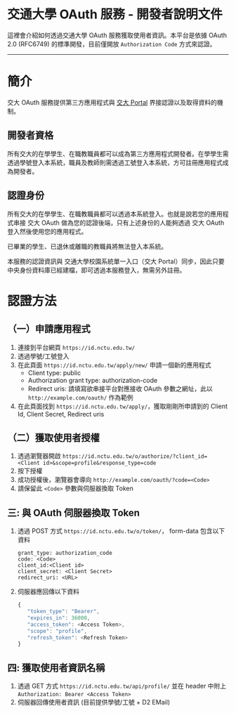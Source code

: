 交通大學 OAuth 服務 - 開發者說明文件
====================

這裡會介紹如何透過交通大學 OAuth 服務獲取使用者資訊。本平台是依據 OAuth 2.0  (RFC6749) 的標準開發，目前僅開放 `Authorization Code` 方式來認證。

----------

簡介
========

交大 OAuth 服務提供第三方應用程式與 [交大 Portal](https://portal.nctu.edu.tw/) 界接認證以及取得資料的機制。

開發者資格
---------

所有交大的在學學生、在職教職員都可以成為第三方應用程式開發者。在學學生需透過學號登入本系統，職員及教師則需透過工號登入本系統，方可註冊應用程式成為開發者。

認證身份
-------

所有交大的在學學生、在職教職員都可以透過本系統登入。也就是說若您的應用程式串接 交大 OAuth 做為您的認證後端，只有上述身份的人能夠透過 交大 OAuth 登入然後使用您的應用程式。

已畢業的學生、已退休或離職的教職員將無法登入本系統。

本服務的認證資訊與 交通大學校園系統單一入口（交大 Portal）同步，因此只要中央身份資料庫已經建檔，即可透過本服務登入，無需另外註冊。


認證方法
=========

（一）申請應用程式
--
1. 連接到平台網頁 `https://id.nctu.edu.tw/`
2. 透過學號/工號登入
3. 在此頁面 `https://id.nctu.edu.tw/apply/new/` 申請一個新的應用程式
   * Client type: public
   * Authorization grant type: authorization-code
   * Redirect uris: 請填寫欲串接平台對應接收 OAuth 參數之網址，此以 `http://example.com/oauth/` 作為範例
4. 在此頁面找到 `https://id.nctu.edu.tw/apply/`，獲取剛剛所申請到的 Client Id, Client Secret, Redirect uris

（二）獲取使用者授權
--

1. 透過瀏覽器開啟
`https://id.nctu.edu.tw/o/authorize/?client_id=<Client id>&scope=profile&response_type=code`
2. 按下授權
3. 成功授權後，瀏覽器會導向 `http://example.com/oauth/?code=<Code>`
4. 請保留此 `<Code>` 參數與伺服器換取 Token

三: 與 OAuth 伺服器換取 Token
--

1. 透過 POST 方式 `https://id.nctu.edu.tw/o/token/`， form-data 包含以下資料
   ```
   grant_type: authorization_code
   code: <Code>
   client_id:<Client id>
   client_secret: <Client Secret>
   redirect_uri: <URL> 
   ```

2. 伺服器應回傳以下資料
   ```javascript
   {
      "token_type": "Bearer",
      "expires_in": 36000,
      "access_token": <Access Token>,
      "scope": "profile",
      "refresh_token": <Refresh Token>
   }
   ```

四: 獲取使用者資訊名稱
--
1. 透過 GET 方式 `https://id.nctu.edu.tw/api/profile/`
並在 header 中附上 `Authorization: Bearer <Access Token>`
2. 伺服器回傳使用者資訊 (目前提供學號/工號 + D2 EMail)

